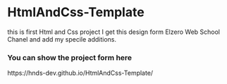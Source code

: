 # HtmlAndCss-Template
this is first Html and Css project
I get this design form Elzero Web School Chanel and add my specile additions.
</hr>
<h3>You can show the project form here</h3>
https://hnds-dev.github.io/HtmlAndCss-Template/
